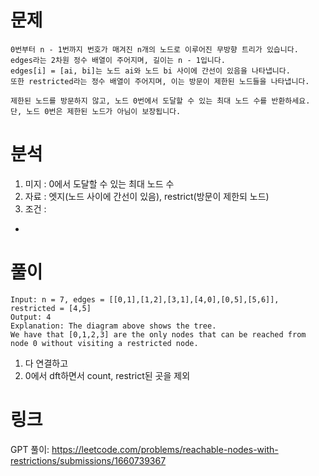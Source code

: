 # 문제 
~~~text
0번부터 n - 1번까지 번호가 매겨진 n개의 노드로 이루어진 무방향 트리가 있습니다.
edges라는 2차원 정수 배열이 주어지며, 길이는 n - 1입니다. 
edges[i] = [ai, bi]는 노드 ai와 노드 bi 사이에 간선이 있음을 나타냅니다.
또한 restricted라는 정수 배열이 주어지며, 이는 방문이 제한된 노드들을 나타냅니다.

제한된 노드를 방문하지 않고, 노드 0번에서 도달할 수 있는 최대 노드 수를 반환하세요.
단, 노드 0번은 제한된 노드가 아님이 보장됩니다.
~~~

# 분석 
1. 미지 : 0에서 도달할 수 있는 최대 노드 수
2. 자료 : 엣지(노드 사이에 간선이 있음), restrict(방문이 제한되 노드)
3. 조건 : 
- 

# 풀이 
~~~text
Input: n = 7, edges = [[0,1],[1,2],[3,1],[4,0],[0,5],[5,6]], restricted = [4,5]
Output: 4
Explanation: The diagram above shows the tree.
We have that [0,1,2,3] are the only nodes that can be reached from node 0 without visiting a restricted node.
~~~

1. 다 연결하고 
2. 0에서 dft하면서 count, restrict된 곳을 제외

# 링크
GPT 풀이: https://leetcode.com/problems/reachable-nodes-with-restrictions/submissions/1660739367